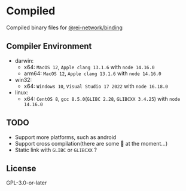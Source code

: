 # Compiled

Compiled binary files for [@rei-network/binding](https://github.com/REI-Network/binding)

## Compiler Environment

- darwin:
  - x64: `MacOS 12`, `Apple clang 13.1.6` with `node 14.16.0`
  - arm64: `MacOS 12`, `Apple clang 13.1.6` with `node 14.16.0`
- win32:
  - x64: `Windows 10`, `Visual Studio 17 2022` with `node 16.18.0`
- linux:
  - x64: `CentOS 8`, `gcc 8.5.0`(`GLIBC 2.28`, `GLIBCXX 3.4.25`) with `node 14.16.0`

## TODO

- Support more platforms, such as android
- Support cross compilation(there are some 🐛 at the moment...)
- Static link with `GLIBC` or `GLIBCXX` ?

## License

GPL-3.0-or-later